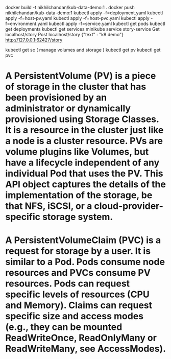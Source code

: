 docker build -t nikhilchandan/kub-data-demo:1 .
docker push nikhilchandan/kub-data-demo:1
kubectl apply -f=deployment.yaml
kubectl apply -f=host-pv.yaml
kubectl apply -f=host-pvc.yaml
kubectl apply -f=environment.yaml
kubectl apply -f=service.yaml
kubectl get pods
kubectl get deployments
kubectl get services
minikube service story-service
Get localhost/story
Post localhost/story {"text" : "k8 demo"} http://127.0.0.1:62427/story

kubectl get sc ( manage volumes and storage )
kubectl get pv
kubectl get pvc


# A PersistentVolume (PV) is a piece of storage in the cluster that has been provisioned by an administrator or dynamically provisioned using Storage Classes. It is a resource in the cluster just like a node is a cluster resource. PVs are volume plugins like Volumes, but have a lifecycle independent of any individual Pod that uses the PV. This API object captures the details of the implementation of the storage, be that NFS, iSCSI, or a cloud-provider-specific storage system.

# A PersistentVolumeClaim (PVC) is a request for storage by a user. It is similar to a Pod. Pods consume node resources and PVCs consume PV resources. Pods can request specific levels of resources (CPU and Memory). Claims can request specific size and access modes (e.g., they can be mounted ReadWriteOnce, ReadOnlyMany or ReadWriteMany, see AccessModes).


